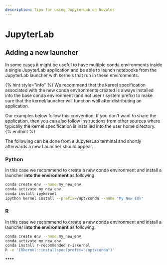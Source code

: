 ```yaml
---
description: Tips for using JupyterLab on Nuvolos
---
```


# JupyterLab

## Adding a new launcher

In some cases it might be useful to have multiple conda environments inside a single JupyterLab application and be able to launch notebooks from the JupyterLab launcher with kernels that run in these environments.

{% hint style="info" %}
We recommend that the kernel specification associated with the new conda environments created is always installed into the base conda environment \(and not user / system prefix\) to make sure that the kernel/launcher will function well after distributing an application. 

Our examples below follow this convention. If you don't want to share the application, then you can also follow instructions from other sources where typically the kernel specification is installed into the user home directory.
{% endhint %}

The following can be done from a JupyterLab terminal and shortly afterwards a new Launcher should appear.

### Python

In this case we recommend to create a new conda environment and install a launcher **into the environment** as following:

```bash
conda create env --name my_new_env
conda activate my_new_env
conda install ipykernel
ipython kernel install --prefix=/opt/conda --name "My New Env"
```

### R

In this case we recommend to create a new conda environment and install a launcher **into the environment** as following:

```bash
conda create env --name my_new_env
conda activate my_new_env
conda install r-recommended r-irkernel
R -e 'IRkernel::installspec(prefix="/opt/conda")'
```

\*\*\*\*

### 

